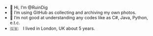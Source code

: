 - 👋 Hi, I’m @RuinDig
- 👀 I’m using GitHub as collecting and archiving my own photos.
- 🌱 I’m not good at understanding any codes like as C#, Java, Python, e.t.c.
- 🇬🇧:　I lived in London, UK about 5 years.
